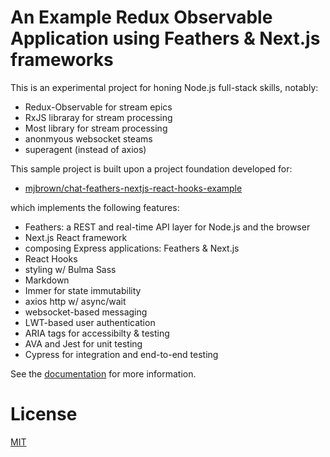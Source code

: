 # An Example Redux Observable Application using Feathers & Next.js frameworks

This is an experimental project for honing Node.js full-stack skills, notably:

- Redux-Observable for stream epics
- RxJS libraray for stream processing
- Most library for stream processing
- anonmyous websocket steams
- superagent (instead of axios)

This sample project is built upon a project foundation developed for:

- [mjbrown/chat-feathers-nextjs-react-hooks-example](https://gitlab.com/mjbrown/chat-feathers-nextjs-react-hooks-example.git)
  
which implements the following features:

- Feathers: a REST and real-time API layer for Node.js and the browser
- Next.js React framework
- composing Express applications: Feathers & Next.js
- React Hooks
- styling w/ Bulma Sass
- Markdown
- Immer for state immutability
- axios http w/ async/wait
- websocket-based messaging
- LWT-based user authentication
- ARIA tags for accessibilty & testing
- AVA and Jest for unit testing
- Cypress for integration and end-to-end testing


See the [documentation](./public/index.md) for more information.

# License

[MIT](./LICENSE)
